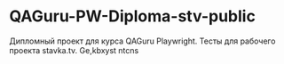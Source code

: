 # QAGuru-PW-Diploma-stv-public
Дипломный проект для курса QAGuru Playwright. Тесты для рабочего проекта stavka.tv. Ge,kbxyst ntcns
